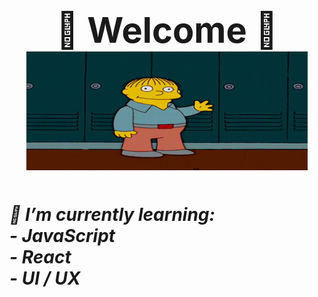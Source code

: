 # <div align="center"><h1>🦋 Welcome 🦋<br> <div align="center"> <img src="images/hello.gif" width="450px" height="190px">

##### <div align="left"> 🌱 I’m currently learning:<br>- JavaScript <br>- React <br>- UI / UX </div>


<!--
**JenniferSmith007/JenniferSmith007** is a ✨ _special_ ✨ repository because its `README.md` (this file) appears on your GitHub profile.

Here are some ideas to get you started:

- 🔭 I’m currently working on ...
- 🌱 I’m currently learning ...
- 👯 I’m looking to collaborate on ...
- 🤔 I’m looking for help with ...
- 💬 Ask me about ...
- 📫 How to reach me: ...
- 😄 Pronouns: ...
- ⚡ Fun fact: ...
-->
